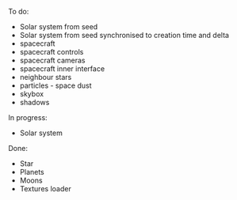 To do:
- Solar system from seed
- Solar system from seed synchronised to creation time and delta
- spacecraft
- spacecraft controls
- spacecraft cameras
- spacecraft inner interface
- neighbour stars
- particles - space dust
- skybox
- shadows

In progress:
- Solar system

Done:
- Star
- Planets
- Moons
- Textures loader
 